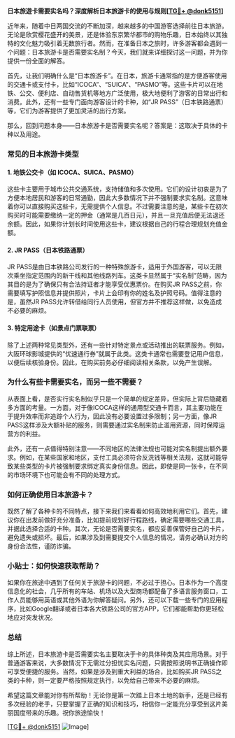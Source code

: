 **日本旅遊卡需要实名吗？深度解析日本旅游卡的使用与规则[[TG💪+ @donk5151](https://t.me/s/donk5151)]**

近年来，随着中日两国交流的不断加深，越来越多的中国游客选择前往日本旅游。无论是欣赏樱花盛开的美景，还是体验东京繁华都市的购物乐趣，日本始终以其独特的文化魅力吸引着无数旅行者。然而，在准备日本之旅时，许多游客都会遇到一个问题：日本旅游卡是否需要实名制？今天，我们就来详细探讨这一问题，并为你提供一份全面的解答。

首先，让我们明确什么是“日本旅游卡”。在日本，旅游卡通常指的是方便游客使用的交通卡或支付卡，比如“ICOCA”、“SUICA”、“PASMO”等。这些卡片可以在地铁、公交、便利店、自动售货机等地方广泛使用，极大地便利了游客的日常出行和消费。此外，还有一些专门面向游客设计的卡种，如“JR PASS”（日本铁路通票）等，它们为游客提供了更加灵活的出行方案。

那么，回到问题本身——日本旅游卡是否需要实名呢？答案是：这取决于具体的卡种以及用途。

### **常见的日本旅游卡类型**

#### **1. 地铁公交卡（如 ICOCA、SUICA、PASMO）**
这些卡主要用于城市公共交通系统，支持储值和多次使用。它们的设计初衷是为了方便本地居民和游客的日常通勤，因此大多数情况下并不强制要求实名制。这意味着你可以直接购买这些卡，无需提供个人信息。不过需要注意的是，某些卡在初次购买时可能需要缴纳一定的押金（通常是几百日元），并且一旦充值后便无法退还余额。因此，如果你计划长时间使用这些卡，建议根据自己的行程合理规划充值金额。

#### **2. JR PASS（日本铁路通票）**
JR PASS是由日本铁路公司发行的一种特殊旅游卡，适用于外国游客，可以无限次乘坐指定范围内的新干线和其他线路列车。这类卡显然属于“实名制”范畴，因为其目的是为了确保只有合法持证者才能享受优惠票价。在购买JR PASS之前，你需要填写护照信息并提供照片，卡片上会印有你的姓名及护照号码。值得注意的是，虽然JR PASS允许转借给同行人员使用，但官方并不推荐这样做，以免造成不必要的麻烦。

#### **3. 特定用途卡（如景点门票联票）**
除了上述两种常见类型外，还有一些针对特定景点或活动推出的联票服务。例如，大阪环球影城提供的“优速通行券”就属于此类。这类卡通常也需要登记用户信息，以便后续核验身份。因此，在购买前务必仔细阅读相关条款，以免产生误解。

### **为什么有些卡需要实名，而另一些不需要？**

从表面上看，是否实行实名制似乎只是一个简单的规定差异，但实际上背后隐藏着多方面的考量。一方面，对于像ICOCA这样的通用型交通卡而言，其主要功能在于提升效率而非追踪个人行为，因此没有必要设置过多限制；另一方面，像JR PASS这样涉及大额补贴的服务，则需要通过实名制来防止滥用资源，同时保障运营方的利益。

此外，还有一点值得特别注意——不同地区的法律法规也可能对实名制提出额外要求。例如，在某些国家和地区，支付工具必须符合反洗钱等相关法规，这就可能导致某些类型的卡片被强制要求绑定真实身份信息。因此，即使是同一张卡，在不同的市场环境下也可能会有不同的处理方式。

### **如何正确使用日本旅游卡？**

既然了解了各种卡的不同特点，接下来我们来看看如何高效地利用它们。首先，建议你在出发前做好充分准备，比如提前规划好行程路线，确定需要哪些交通工具，并据此选择合适的卡种。其次，无论是否需要实名，都应妥善保管好自己的卡片，避免遗失或损坏。最后，如果涉及到需要提交个人信息的情况，请务必确认对方的身份合法性，谨防诈骗。

### **小贴士：如何快速获取帮助？**

如果你在旅途中遇到了任何关于旅游卡的问题，不必过于担心。日本作为一个高度信息化的社会，几乎所有的车站、机场以及大型商场都配备了多语言服务窗口，工作人员能够用英语或其他外语为你解答疑问。另外，还可以下载一些专门的应用程序，比如Google翻译或者日本各大铁路公司的官方APP，它们都能帮助你更轻松地应对突发状况。

### **总结**

综上所述，日本旅游卡是否需要实名主要取决于卡的具体种类及其应用场景。对于普通游客来说，大多数情况下无需过分担忧实名问题，只需按照说明书正确操作即可享受便捷的服务。当然，如果是涉及到重大利益的场合，比如购买JR PASS之类的卡种，则一定要严格按照规定执行，以免给自己带来不必要的麻烦。

希望这篇文章能对你有所帮助！无论你是第一次踏上日本土地的新手，还是已经有多次经验的老手，只要掌握了正确的知识和技巧，相信你一定能充分享受到这片美丽国度带来的乐趣。祝你旅途愉快！

[[TG💪+ @donk5151](https://t.me/s/donk5151) ![Image](https://i.postimg.cc/rwNCRYN7/Snipaste-2025-04-30-17-27-05.png)]